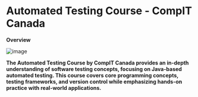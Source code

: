 # Automated Testing Course - CompIT Canada

**Overview**

![image](https://github.com/user-attachments/assets/c2e429aa-e1cd-4e9d-aec6-7f8ca5cc80d7)

**The Automated Testing Course by CompIT Canada provides an in-depth understanding of software testing concepts, focusing on Java-based automated testing. This course covers core programming concepts, testing frameworks, and version control while emphasizing hands-on practice with real-world applications.**


